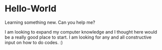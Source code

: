 # Hello-World
Learning something new. Can you help me?


I am looking to expand my computer knowledge and I thought here would be a really good place to start. I am looking for any and all constructive input on how to do codes. :)
